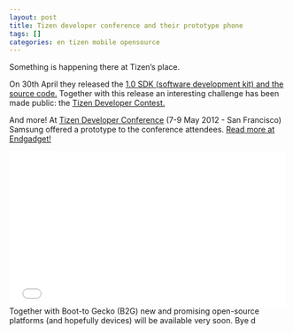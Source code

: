```yaml
---
layout: post
title: Tizen developer conference and their prototype phone
tags: []
categories: en tizen mobile opensource
---
```

Something is happening there at Tizen’s place.

On 30th April they released the [1.0 SDK (software development kit) and the source code.](https://www.tizen.org/blogs/tsg/2012/tizen-1.0-larkspur) Together with this release an interesting challenge has been made public: the [Tizen Developer Contest.](https://www.tizen.org/blogs/jabancroft/2012/announcing-tizen-developer-contest-intel)

And more!
At [Tizen Developer Conference](https://www.tizen.org/conference) (7-9 May 2012 - San Francisco) Samsung offered a prototype to the conference attendees. [Read more at Endgadget!](http://www.engadget.com/2012/05/08/tizen-developer-phone-appears-complete-with-4-3-inch-screen-and)

<iframe width="500" height="281" src="//www.youtube.com/embed/rJ1y7CpIaVA" frameborder="0" allowfullscreen>
</iframe>
Together with Boot-to Gecko (B2G) new and promising open-source platforms (and hopefully devices) will be available very soon.
Bye
d
